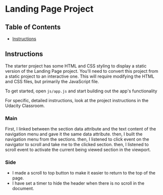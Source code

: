 # Landing Page Project

## Table of Contents

* [Instructions](#instructions)

## Instructions

The starter project has some HTML and CSS styling to display a static version of the Landing Page project. You'll need to convert this project from a static project to an interactive one. This will require modifying the HTML and CSS files, but primarily the JavaScript file.

To get started, open `js/app.js` and start building out the app's functionality

For specific, detailed instructions, look at the project instructions in the Udacity Classroom.

### Main
First, I linked between the section data attribute and the text content of the navigation menu and gave it the same data attribute.
then, I built the navigation menu from the sections.
then, I listened to click event on the navigator to scroll and take me to the clicked section.
then, I listened to scroll event to activate the current being viewed section in the viewport.

### Side 
- I made a scroll to top button to make it easier to return to the top of the page.
- I have set a timer to hide the header when there is no scroll in the document.